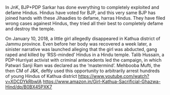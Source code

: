 

In JnK, BJP+PDP Sarkar has done everything to completely exploited and defame Hindus. 
Hindus have voted for BJP, and this very same BJP has joined hands with these Jihaadies to defame, harras Hindus. 
They have filed wrong cases againest Hindus, they tried all their best to completely defame and destroy the temple.

On January 10, 2018, a little girl allegedly disappeared in Kathua district of Jammu province. 
Even before her body was recovered a week later, a sinister narrative was launched alleging that the girl was abducted, 
gang raped and killed by ‘RSS-minded’ Hindus in a Hindu temple. 
Talib Hussain, a PDP-Hurriyat activist with criminal antecedents led the campaign, in which Patwari Sanji Ram was declared as the ‘mastermind’. 
Mehbooba Mufti, the then CM of J&K, deftly used this opportunity to arbitrarily arrest hundreds of young Hindus of Kathua district
https://www.youtube.com/watch?v=XDCDYkRbwlA
https://www.amazon.in/Girl-Kathua-Sacrificial-Ghazwa-Hind/dp/B0BX45PXK7


